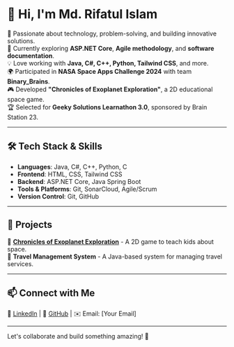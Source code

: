 # 👋 Hi, I'm Md. Rifatul Islam  

🚀 Passionate about technology, problem-solving, and building innovative solutions.  
🎯 Currently exploring **ASP.NET Core**, **Agile methodology**, and **software documentation**.  
💡 Love working with **Java, C#, C++, Python, Tailwind CSS**, and more.  
🌍 Participated in **NASA Space Apps Challenge 2024** with team **Binary_Brains**.  
🎮 Developed **"Chronicles of Exoplanet Exploration"**, a 2D educational space game.  
🏆 Selected for **Geeky Solutions Learnathon 3.0**, sponsored by Brain Station 23.  

---

## 🛠️ Tech Stack & Skills  
- **Languages**: Java, C#, C++, Python, C  
- **Frontend**: HTML, CSS, Tailwind CSS  
- **Backend**: ASP.NET Core, Java Spring Boot  
- **Tools & Platforms**: Git, SonarCloud, Agile/Scrum  
- **Version Control**: Git, GitHub  

---

## 🚀 Projects  
🔹 **[Chronicles of Exoplanet Exploration](#)** - A 2D game to teach kids about space.  
🔹 **Travel Management System** - A Java-based system for managing travel services.  

---

## 📫 Connect with Me  
🔗 [LinkedIn](#) | 🔗 [GitHub](#) | ✉️ Email: [Your Email]  

---

Let's collaborate and build something amazing! 🚀
